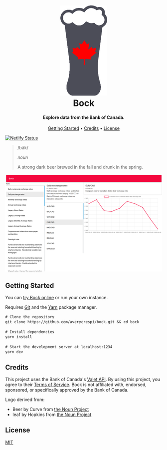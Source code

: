 <h1 align="center">
    <br>
    <img src="https://raw.githubusercontent.com/averycrespi/bock/master/public/logo.png" width="150"</img>
    <br>
    Bock
    <br>
</h1>

<h4 align="center">Explore data from the Bank of Canada.</h4>

<p align="center">
    <a href="#getting-started">Getting Started</a> •
    <a href="#credits">Credits</a> •
    <a href="#license">License</a>
</p>

[![Netlify Status](https://api.netlify.com/api/v1/badges/0607ab48-c363-41a1-821f-022f4f4c8784/deploy-status)](https://app.netlify.com/sites/bock/deploys)

> /bäk/
>
> _noun_
>
> A strong dark beer brewed in the fall and drunk in the spring.

<p align="center">
    <img src="https://raw.githubusercontent.com/averycrespi/bock/master/public/screenshot.png" width="600"/>
</p>

## Getting Started

You can [try Bock online](https://bock.crespi.dev) or run your own instance.

Requires [Git](https://git-scm.com/) and the [Yarn](https://yarnpkg.com/) package manager.

```
# Clone the repository
git clone https://github.com/averycrespi/bock.git && cd bock

# Install dependencies
yarn install

# Start the development server at localhost:1234
yarn dev
```

## Credits

This project uses the Bank of Canada's [Valet API](https://www.bankofcanada.ca/valet/docs). By using this project, you agree to their [Terms of Service](https://www.bankofcanada.ca/terms/). Bock is not affiliated with, endorsed, sponsored, or specifically approved by the Bank of Canada.

Logo derived from:

- Beer by Curve from [the Noun Project](https://thenounproject.com/)
- leaf by Hopkins from [the Noun Project](https://thenounproject.com/)

## License

[MIT](https://choosealicense.com/licenses/mit/)
